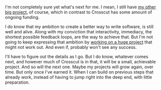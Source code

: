 I'm not completely sure yet what's next for me. I mean, I still have
[my other big project](https://github.com/hannobraun/fornjot), of course, which
in contrast to Crosscut has some amount of ongoing funding.

I do know that my ambition to create a better way to write software, is still
well and alive. Along with my conviction that interactivity, immediacy, the
shortest possible feedback loops, are the way to achieve that. But I'm not going
to keep expressing that ambition by
[working on a huge project](/daily/2025-06-27) that might not work out. And even
if, probably won't see any success.

I'll have to figure out the details as I go. But I do know, whatever comes next,
and however much of Crosscut is in that, it will be a small, achievable project.
And so will the next one. Maybe my projects will grow again, over time. But only
once I've earned it. When I can build on previous steps that already work,
instead of having to jump right into the deep end, with little preparation.
